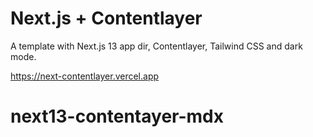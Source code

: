 # Next.js + Contentlayer

A template with Next.js 13 app dir, Contentlayer, Tailwind CSS and dark mode.

https://next-contentlayer.vercel.app


# next13-contentayer-mdx
